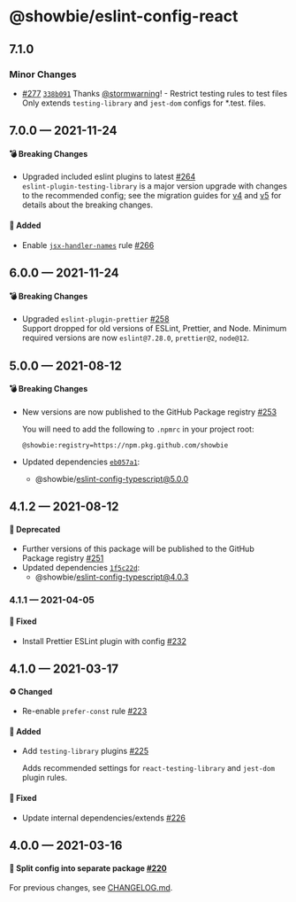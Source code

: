 # @showbie/eslint-config-react

## 7.1.0

### Minor Changes

- [#277](https://github.com/showbie/showbie-eslint-config/pull/277) [`338b091`](https://github.com/showbie/showbie-eslint-config/commit/338b0918b9635c8012e9838fae4914780682a9ec) Thanks [@stormwarning](https://github.com/stormwarning)! - Restrict testing rules to test files
  Only extends `testing-library` and `jest-dom` configs for \*.test. files.

## 7.0.0 — 2021-11-24

#### 💣 Breaking Changes

- Upgraded included eslint plugins to latest [#264](https://github.com/showbie/showbie-eslint-config/pull/264)  
  `eslint-plugin-testing-library` is a major version upgrade with changes to the
  recommended config; see the migration guides for [v4] and [v5] for details about
  the breaking changes.

  [v4]: https://github.com/testing-library/eslint-plugin-testing-library/blob/b510bd49aec17e58712edd46f889772eb3c35bc0/docs/migration-guides/v4.md
  [v5]: https://github.com/testing-library/eslint-plugin-testing-library/blob/b510bd49aec17e58712edd46f889772eb3c35bc0/docs/migration-guides/v5.md

#### 🎁 Added

- Enable [`jsx-handler-names`](https://github.com/yannickcr/eslint-plugin-react/blob/master/docs/rules/jsx-handler-names.md) rule [#266](https://github.com/showbie/showbie-eslint-config/pull/266)

## 6.0.0 — 2021-11-24

#### 💣 Breaking Changes

- Upgraded `eslint-plugin-prettier` [#258](https://github.com/showbie/showbie-eslint-config/pull/258)  
  Support dropped for old versions of ESLint, Prettier, and Node. Minimum required
  versions are now `eslint@7.28.0`, `prettier@2`, `node@12`.

## 5.0.0 — 2021-08-12

#### 💣 Breaking Changes

- New versions are now published to the GitHub Package registry [#253](https://github.com/showbie/showbie-eslint-config/pull/253)

  You will need to add the following to `.npmrc` in your project root:

  ```
  @showbie:registry=https://npm.pkg.github.com/showbie
  ```

- Updated dependencies [`eb057a1`](https://github.com/showbie/showbie-eslint-config/commit/eb057a18e4c0bce3efb079ca044b656338b15f4c):
  - @showbie/eslint-config-typescript@5.0.0

## 4.1.2 — 2021-08-12

#### 🚚 Deprecated

- Further versions of this package will be published to the GitHub Package registry [#251](https://github.com/showbie/showbie-eslint-config/pull/251)
- Updated dependencies [`1f5c22d`](https://github.com/showbie/showbie-eslint-config/commit/1f5c22d01801add5a2efcbb10f7fc136fa4f63ca):
  - @showbie/eslint-config-typescript@4.0.3

### 4.1.1 — 2021-04-05

#### 🐛 Fixed

- Install Prettier ESLint plugin with config [#232](https://github.com/showbie/showbie-eslint-config/pull/232)

## 4.1.0 — 2021-03-17

#### ♻️ Changed

- Re-enable `prefer-const` rule [#223](https://github.com/showbie/showbie-eslint-config/pull/223)

#### 🎁 Added

- Add `testing-library` plugins [#225](https://github.com/showbie/showbie-eslint-config/pull/225)

  Adds recommended settings for `react-testing-library` and `jest-dom`
  plugin rules.

#### 🐛 Fixed

- Update internal dependencies/extends [#226](https://github.com/showbie/showbie-eslint-config/pull/226)

## 4.0.0 — 2021-03-16

#### 🍱 Split config into separate package [#220](https://github.com/showbie/showbie-eslint-config/pull/220)

For previous changes, see [CHANGELOG.md](https://github.com/showbie/showbie-eslint-config/blob/main/CHANGELOG.md).
